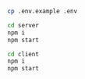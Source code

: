 ```bash
cp .env.example .env
```

```bash
cd server
npm i
npm start
```

```bash
cd client
npm i
npm start
```